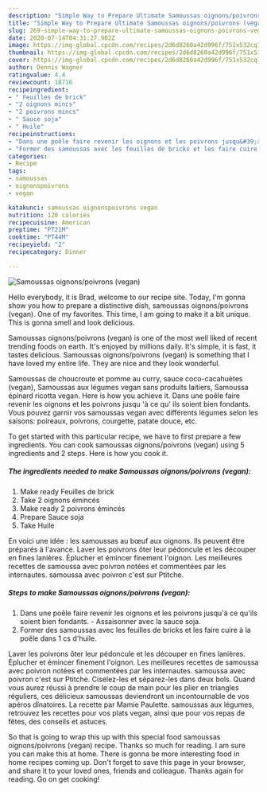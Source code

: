 ```yaml
---
description: "Simple Way to Prepare Ultimate Samoussas oignons/poivrons (vegan)"
title: "Simple Way to Prepare Ultimate Samoussas oignons/poivrons (vegan)"
slug: 269-simple-way-to-prepare-ultimate-samoussas-oignons-poivrons-vegan
date: 2020-07-14T04:31:27.902Z
image: https://img-global.cpcdn.com/recipes/2d6d8260a42d996f/751x532cq70/samoussas-oignonspoivrons-vegan-photo-principale-de-la-recette.jpg
thumbnail: https://img-global.cpcdn.com/recipes/2d6d8260a42d996f/751x532cq70/samoussas-oignonspoivrons-vegan-photo-principale-de-la-recette.jpg
cover: https://img-global.cpcdn.com/recipes/2d6d8260a42d996f/751x532cq70/samoussas-oignonspoivrons-vegan-photo-principale-de-la-recette.jpg
author: Dennis Wagner
ratingvalue: 4.4
reviewcount: 18716
recipeingredient:
- " Feuilles de brick"
- "2 oignons mincs"
- "2 poivrons mincs"
- " Sauce soja"
- " Huile"
recipeinstructions:
- "Dans une poêle faire revenir les oignons et les poivrons jusqu&#39;à ce qu&#39;ils soient bien fondants. Assaisonner avec la sauce soja."
- "Former des samoussas avec les feuilles de bricks et les faire cuire à la poêle dans 1 cs d&#39;huile."
categories:
- Recipe
tags:
- samoussas
- oignonspoivrons
- vegan

katakunci: samoussas oignonspoivrons vegan 
nutrition: 120 calories
recipecuisine: American
preptime: "PT21M"
cooktime: "PT44M"
recipeyield: "2"
recipecategory: Dinner

---
```



![Samoussas oignons/poivrons (vegan)](https://img-global.cpcdn.com/recipes/2d6d8260a42d996f/751x532cq70/samoussas-oignonspoivrons-vegan-photo-principale-de-la-recette.jpg)

Hello everybody, it is Brad, welcome to our recipe site. Today, I'm gonna show you how to prepare a distinctive dish, samoussas oignons/poivrons (vegan). One of my favorites. This time, I am going to make it a bit unique. This is gonna smell and look delicious.

Samoussas oignons/poivrons (vegan) is one of the most well liked of recent trending foods on earth. It's enjoyed by millions daily. It's simple, it is fast, it tastes delicious. Samoussas oignons/poivrons (vegan) is something that I have loved my entire life. They are nice and they look wonderful.

Samoussas de choucroute et pomme au curry, sauce coco-cacahuètes (vegan), Samoussas aux légumes vegan sans produits laitiers, Samoussa épinard ricotta vegan. Here is how you achieve it. Dans une poêle faire revenir les oignons et les poivrons jusqu &#39;à ce qu&#39; ils soient bien fondants. Vous pouvez garnir vos samoussas vegan avec différents légumes selon les saisons: poireaux, poivrons, courgette, patate douce, etc.


To get started with this particular recipe, we have to first prepare a few ingredients. You can cook samoussas oignons/poivrons (vegan) using 5 ingredients and 2 steps. Here is how you cook it.

<!--inarticleads1-->

##### The ingredients needed to make Samoussas oignons/poivrons (vegan):

1. Make ready  Feuilles de brick
1. Take 2 oignons émincés
1. Make ready 2 poivrons émincés
1. Prepare  Sauce soja
1. Take  Huile


En voici une idée : les samoussas au bœuf aux oignons. Ils peuvent être préparés à l&#39;avance. Laver les poivrons ôter leur pédoncule et les découper en fines lanières. Éplucher et émincer finement l&#39;oignon. Les meilleures recettes de samoussa avec poivron notées et commentées par les internautes. samoussa avec poivron c&#39;est sur Ptitche. 

<!--inarticleads2-->

##### Steps to make Samoussas oignons/poivrons (vegan):

1. Dans une poêle faire revenir les oignons et les poivrons jusqu&#39;à ce qu&#39;ils soient bien fondants. - Assaisonner avec la sauce soja.
1. Former des samoussas avec les feuilles de bricks et les faire cuire à la poêle dans 1 cs d&#39;huile.


Laver les poivrons ôter leur pédoncule et les découper en fines lanières. Éplucher et émincer finement l&#39;oignon. Les meilleures recettes de samoussa avec poivron notées et commentées par les internautes. samoussa avec poivron c&#39;est sur Ptitche. Ciselez-les et séparez-les dans deux bols. Quand vous aurez réussi à prendre le coup de main pour les plier en triangles réguliers, ces délicieux samoussas deviendront un incontournable de vos apéros dînatoires. La recette par Mamie Paulette. samoussas aux légumes, retrouvez les recettes pour vos plats vegan, ainsi que pour vos repas de fêtes, des conseils et astuces. 

So that is going to wrap this up with this special food samoussas oignons/poivrons (vegan) recipe. Thanks so much for reading. I am sure you can make this at home. There is gonna be more interesting food in home recipes coming up. Don't forget to save this page in your browser, and share it to your loved ones, friends and colleague. Thanks again for reading. Go on get cooking!
